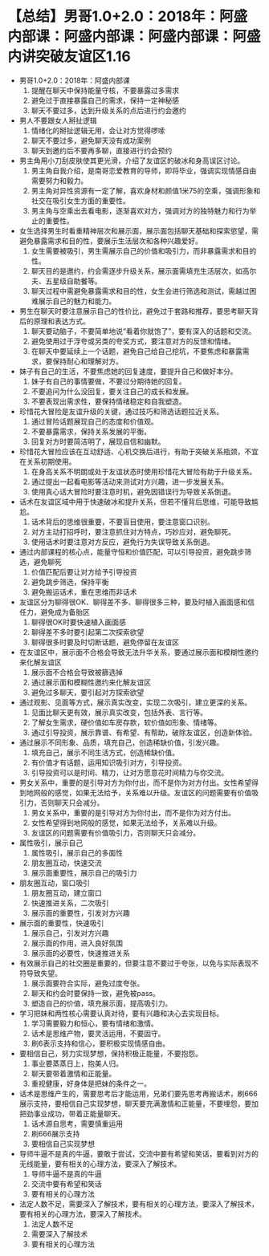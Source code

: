 # 【总结】男哥1.0+2.0：2018年：阿盛内部课：阿盛内部课：阿盛内部课：阿盛内讲突破友谊区1.16

-   男哥1.0+2.0：2018年：阿盛内部课
    1.  提醒在聊天中保持能量守核，不要暴露过多需求
    2.  避免过于直接暴露自己的需求，保持一定神秘感
    3.  聊天不要过多，达到升级关系的点后进行约会邀约
-   男人不要跟女人掰扯逻辑
    1.  情绪化的掰扯逻辑无用，会让对方觉得啰嗦
    2.  聊天不要过多，避免聊天没有成功案例
    3.  聊天到邀约后不要再多聊，直接进行约会预约
-   男主角用小刀刮皮肤使其更光滑，介绍了友谊区的破冰和身高误区讨论。
    1.  男主角自我介绍，是南哥恋爱教育的导师，即将毕业，强调实现情感自由需要努力和毅力。
    2.  男主角对异性资源有一定了解，喜欢身材和颜值1米75的空乘，强调形象和社交在吸引女生方面的重要性。
    3.  男主角与空乘出去看电影，逐渐喜欢对方，强调对方的独特魅力和行为举止的重要性。
-   女生选择男生时看重精神层次和展示面，展示面包括聊天基础和探索慾望，需避免暴露需求和目的性，要展示生活层次和各种兴趣爱好。
    1.  女生需要被吸引，男生需展示自己的价值和吸引力，而非暴露需求和目的性。
    2.  聊天目的是邀约，约会需逐步升级关系，展示面需填充生活层次，如高尔夫、五星级自助餐等。
    3.  聊天过程中需避免暴露需求和目的性，女生会进行筛选和测试，需越过困难展示自己的魅力和能力。
-   男生在聊天时要注意展示自己的性价比，避免过于套路和推荐，要思考聊天背后的原理和表达方式。
    1.  聊天要动脑子，不要简单地说“看着你就饱了”，要有深入的话题和交流。
    2.  避免使用过于浮夸或另类的夸奖方式，要注意对方的反馈和情绪。
    3.  在聊天中要延续上一个话题，避免自己给自己挖坑，不要焦虑和暴露需求，要保持耐心和理解对方。
-   妹子有自己的生活，不要焦虑她的回复速度，要提升自己和做好本分。
    1.  妹子有自己的事情要做，不要过分期待她的回复。
    2.  不要追问为什么没回复，要关注自己的成长和发展。
    3.  不要表现出需求性，要保持情绪稳定和自我塑造。
-   珍惜花大冒险是友谊升级的关键，通过技巧和筛选话题拉近关系。
    1.  通过冒险话题展现自己的态度和价值观。
    2.  不要暴露需求，保持关系发展的平衡。
    3.  回复对方时要简洁明了，展现自信和幽默。
-   珍惜花大冒险应该在互动舒适、心机交换后进行，有助于突破关系瓶颈，不宜在关系初期使用。
    1.  在身高关系不明朗或处于友谊状态时使用珍惜花大冒险有助于升级关系。
    2.  通过提出一起看电影等活动来测试对方兴趣，进一步发展关系。
    3.  使用真心话大冒险时要注意时机，避免因错误行为导致关系倒退。
-   话术在友谊区域中用于快速破冰和提升关系，但若不懂背后思维，可能导致尴尬。
    1.  话术背后的思维很重要，不要盲目使用，要注意窗口识别。
    2.  对方主动打招呼时，要注意抓住对方特点，巧妙应对，避免聊死。
    3.  使用话术时要注意对方反应，避免行为失误导致关系倒退。
-   通过内部课程的核心点，能量守恒和价值匹配，可以引导投资，避免跳步筛选，避免聊死
    1.  价值匹配后要让对方给予引导投资
    2.  避免跳步筛选，保持平衡
    3.  避免搬运话术，重在思维而非话术
-   友谊区分为聊得很OK、聊得差不多、聊得很多三种，要及时植入画面感和信任力，避免成为备胎区
    1.  聊得很OK时要快速植入画面感
    2.  聊得差不多时要引起第二次探索欲望
    3.  聊得很多时要及时切断话题，避免停留在友谊区
-   在友谊区中，展示面不合格会导致无法升华关系，要通过展示面和模糊性邀约来化解友谊区
    1.  展示面不合格会导致被篩选掉
    2.  通过展示面和模糊性邀约来化解友谊区
    3.  避免过多聊天，要引起对方探索欲望
-   通过观影、见面等方式，展示真实改变，实现二次吸引，建立更深的关系。
    1.  见面比聊天更有效，展示真实改变，包括外表、言行等。
    2.  了解女生需求，硬价值如车房存款，软价值如形象、情绪等。
    3.  通过引导投资，展示靠谱、有希望、有帮助，破除友谊区，创造新体验。
-   通过展示不同形象、品质，填充自己，创造稀缺价值，引发兴趣。
    1.  填充自己，展示不同生活方式，创造稀缺价值。
    2.  有价值才有话题，运用知识吸引对方，引导投资。
    3.  引导投资可以是时间、精力，让对方愿意花时间精力与你交流。
-   男女关系中，重要的是引导对方为你付出，而不是你为对方付出。女性希望得到地网般的感觉，如果无法给予，关系难以升级。友谊区的问题需要有价值吸引力，否则聊天只会减分。
    1.  男女关系中，重要的是引导对方为你付出，而不是你为对方付出。
    2.  女性希望得到地网般的感觉，如果无法给予，关系难以升级。
    3.  友谊区的问题需要有价值吸引力，否则聊天只会减分。
-   属性吸引，展示自己
    1.  属性吸引，展示自己的多面性
    2.  朋友圈互动，快速交流
    3.  展示面重要性，展示自己的吸引力
-   朋友圈互动，窗口吸引
    1.  朋友圈互动，建立窗口
    2.  快速推进关系，二次吸引
    3.  展示面的重要性，引发对方兴趣
-   展示面的重要性，快速吸引
    1.  展示自己，引发对方兴趣
    2.  展示面的作用，进入良好氛围
    3.  展示面的必要性，快速推进关系
-   有效展示自己的社交圈是重要的，但要注意不要过于夸张，以免与实际表现不符导致失望。
    1.  展示面要符合实际，避免过度夸张。
    2.  聊天和约会时要保持一致，避免被pass。
    3.  塑造自己的价值，填充展示面，提高吸引力。
-   学习把妹和两性核心需要认真对待，要有兴趣和决心去实现目标。
    1.  学习需要毅力和恒心，要有情绪和激情。
    2.  话术是思维产物，要灵活运用，不要固守。
    3.  刷6表示支持和信心，要积极实现情感自由。
-   要相信自己，努力实现梦想，保持积极正能量，不要抱怨。
    1.  事业要蒸蒸日上，抱美人归。
    2.  聊天要带着激情和正能量。
    3.  重视健康，好身体是把妹的条件之一。
-   话术是思维产生的，需要思考后才能运用，兄弟们要先思考再搬话术，刷666展示支持，要相信自己实现梦想，聊天要充满激情和正能量，不要埋怨，要加把劲事业成功，带着正能量聊天。
    1.  话术源自思考，需要慎重运用
    2.  刷666展示支持
    3.  要相信自己实现梦想
-   导师牛逼不是真的牛逼，要敢于尝试，交流中要有希望和笑话，要看到对方的无线能量，要有相关的心理方法，要深入了解技术。
    1.  导师牛逼不是真的牛逼
    2.  交流中要有希望和笑话
    3.  要有相关的心理方法
-   法定人数不足，需要深入了解技术，要有相关的心理方法，要深入了解技术，要有相关的心理方法，要深入了解技术。
    1.  法定人数不足
    2.  需要深入了解技术
    3.  要有相关的心理方法